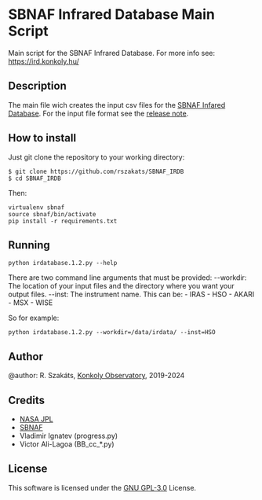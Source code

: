 # SBNAF Infrared Database Main Script

Main script for the SBNAF Infrared Database. For more info see: https://ird.konkoly.hu/

## Description

The main file wich creates the input csv files for the [SBNAF Infared Database](https://ird.konkoly.hu/). For the input file format see 
the [release note](https://ird.konkoly.hu/data/releaseNotes/SBNAF_IRDB_public_release_note_2021February02.pdf).

## How to install

Just git clone the repository to your working directory:
```shell
$ git clone https://github.com/rszakats/SBNAF_IRDB
$ cd SBNAF_IRDB
```
Then:

```shell
virtualenv sbnaf
source sbnaf/bin/activate
pip install -r requirements.txt
```

## Running

```shell
python irdatabase.1.2.py --help
```

There are two command line arguments that must be provided:
--workdir: The location of your input files and the directory where you want your output files.
--inst: The instrument name. This can be: 
    - IRAS
    - HSO
    - AKARI
    - MSX
    - WISE

So for example:
```shell
python irdatabase.1.2.py --workdir=/data/irdata/ --inst=HSO
```

## Author

@author: R. Szakáts, [Konkoly Observatory](https://konkoly.hu/en), 2019-2024

## Credits

- [NASA JPL](https://ssd-api.jpl.nasa.gov/about/)
- [SBNAF](http://www.sbnaf.eu/)
- Vladimir Ignatev (progress.py)
- Victor Ali-Lagoa (BB_cc_*.py)

## License

This software is licensed under the [GNU GPL-3.0](LICENSE) License.